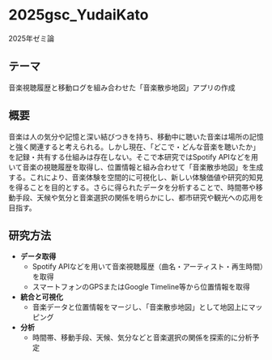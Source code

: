 # 2025gsc_YudaiKato
2025年ゼミ論
## テーマ
音楽視聴履歴と移動ログを組み合わせた「音楽散歩地図」アプリの作成
## 概要
音楽は人の気分や記憶と深い結びつきを持ち、移動中に聴いた音楽は場所の記憶と強く関連すると考えられる。しかし現在、「どこで・どんな音楽を聴いたか」を記録・共有する仕組みは存在しない。そこで本研究ではSpotify APIなどを用いて音楽の視聴履歴を取得し、位置情報と組み合わせて「音楽散歩地図」を生成する。これにより、音楽体験を空間的に可視化し、新しい体験価値や研究的知見を得ることを目的とする。さらに得られたデータを分析することで、時間帯や移動手段、天候や気分と音楽選択の関係を明らかにし、都市研究や観光への応用を目指す。
## 研究方法
- **データ取得**
  - Spotify APIなどを用いて音楽視聴履歴（曲名・アーティスト・再生時間）を取得
  - スマートフォンのGPSまたはGoogle Timeline等から位置情報を取得
- **統合と可視化**
  - 音楽データと位置情報をマージし、「音楽散歩地図」として地図上にマッピング
- **分析**
  - 時間帯、移動手段、天候、気分などと音楽選択の関係を探索的に分析予定

